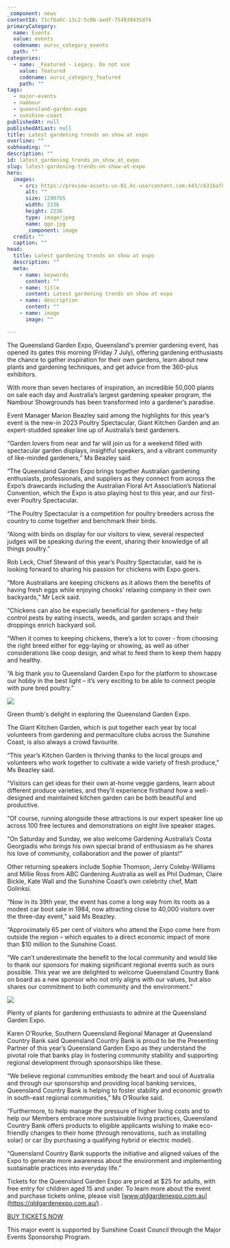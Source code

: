 ```yaml
---
_component: news
contentId: 71cf6a0c-13c2-5c0b-aedf-754939435d74
primaryCategory:
  name: Events
  value: events
  codename: oursc_category_events
  path: ""
categories:
  - name: _Featured - Legacy. Do not use
    value: featured
    codename: oursc_category_featured
    path: ""
tags:
  - major-events
  - nambour
  - queensland-garden-expo
  - sunshine-coast
publishedAt: null
publishedAtLast: null
title: Latest gardening trends on show at expo
overline: ""
subheading: ""
description: ""
id: latest_gardening_trends_on_show_at_expo
slug: latest-gardening-trends-on-show-at-expo
hero:
  images:
    - src: https://preview-assets-us-01.kc-usercontent.com:443/c631baf8-1b46-001f-580c-d0001b68b4a8/71d33755-8941-4664-9817-cb169fdd1ffe/qge.jpg
      alt: ""
      size: 1240765
      width: 2236
      height: 2236
      type: image/jpeg
      name: qge.jpg
      _component: image
  credit: ""
  caption: ""
head:
  title: Latest gardening trends on show at expo
  description: ""
  meta:
    - name: keywords
      content: ""
    - name: title
      content: Latest gardening trends on show at expo
    - name: description
      content: ""
    - name: image
      image: ""

---
```

The Queensland Garden Expo, Queensland's premier gardening event, has opened its gates this morning (Friday 7 July), offering gardening enthusiasts the chance to gather inspiration for their own gardens, learn about new plants and gardening techniques, and get advice from the 360-plus exhibitors.

With more than seven hectares of inspiration, an incredible 50,000 plants on sale each day and Australia’s largest gardening speaker program, the Nambour Showgrounds has been transformed into a gardener’s paradise.

Event Manager Marion Beazley said among the highlights for this year’s event is the new-in 2023 Poultry Spectacular, Giant Kitchen Garden and an expert-studded speaker line up of Australia’s best gardeners.

“Garden lovers from near and far will join us for a weekend filled with spectacular garden displays, insightful speakers, and a vibrant community of like-minded gardeners,” Ms Beazley said.

“The Queensland Garden Expo brings together Australian gardening enthusiasts, professionals, and suppliers as they connect from across the Expo’s drawcards including the Australian Floral Art Association’s National Convention, which the Expo is also playing host to this year, and our first-ever Poultry Spectacular.

“The Poultry Spectacular is a competition for poultry breeders across the country to come together and benchmark their birds.

“Along with birds on display for our visitors to view, several respected judges will be speaking during the event, sharing their knowledge of all things poultry.”

Rob Leck, Chief Steward of this year’s Poultry Spectacular, said he is looking forward to sharing his passion for chickens with Expo goers.

“More Australians are keeping chickens as it allows them the benefits of having fresh eggs while enjoying chooks’ relaxing company in their own backyards,” Mr Leck said.

“Chickens can also be especially beneficial for gardeners – they help control pests by eating insects, weeds, and garden scraps and their droppings enrich backyard soil.

“When it comes to keeping chickens, there’s a lot to cover - from choosing the right breed either for egg-laying or showing, as well as other considerations like coop design, and what to feed them to keep them happy and healthy.

“A big thank you to Queensland Garden Expo for the platform to showcase our hobby in the best light – it’s very exciting to be able to connect people with pure bred poultry.”

![](https://preview-assets-us-01.kc-usercontent.com:443/c631baf8-1b46-001f-580c-d0001b68b4a8/613776b7-226e-4821-a3fe-a26e56e8176f/qge-pointciana-1024x768.jpg)

Green thumb's delight in exploring the Queensland Garden Expo.

The Giant Kitchen Garden, which is put together each year by local volunteers from gardening and permaculture clubs across the Sunshine Coast, is also always a crowd favourite.

“This year’s Kitchen Garden is thriving thanks to the local groups and volunteers who work together to cultivate a wide variety of fresh produce,” Ms Beazley said.

“Visitors can get ideas for their own at-home veggie gardens, learn about different produce varieties, and they’ll experience firsthand how a well-designed and maintained kitchen garden can be both beautiful and productive.

“Of course, running alongside these attractions is our expert speaker line up across 100 free lectures and demonstrations on eight live speaker stages.

“On Saturday and Sunday, we also welcome Gardening Australia’s Costa Georgiadis who brings his own special brand of enthusiasm as he shares his love of community, collaboration and the power of plants!”

Other returning speakers include Sophie Thomson, Jerry Coleby-Williams and Millie Ross from ABC Gardening Australia as well as Phil Dudman, Claire Bickle, Kate Wall and the Sunshine Coast’s own celebrity chef, Matt Golinksi.

“Now in its 39th year, the event has come a long way from its roots as a modest car boot sale in 1984, now attracting close to 40,000 visitors over the three-day event,” said Ms Beazley.

“Approximately 65 per cent of visitors who attend the Expo come here from outside the region – which equates to a direct economic impact of more than $10 million to the Sunshine Coast.

“We can’t underestimate the benefit to the local community and would like to thank our sponsors for making significant regional events such as ours possible. This year we are delighted to welcome Queensland Country Bank on board as a new sponsor who not only aligns with our values, but also shares our commitment to both community and the environment.”

![](https://preview-assets-us-01.kc-usercontent.com:443/c631baf8-1b46-001f-580c-d0001b68b4a8/12475759-e376-4a96-8900-79dde2b520bd/Plants-at-the-Queensland-Garden-Expo-1-1024x576.jpg)

Plenty of plants for gardening enthusiasts to admire at the Queensland Garden Expo.

Karen O'Rourke, Southern Queensland Regional Manager at Queensland Country Bank said Queensland Country Bank is proud to be the Presenting Partner of this year’s Queensland Garden Expo as they understand the pivotal role that banks play in fostering community stability and supporting regional development through sponsorships like these.

“We believe regional communities embody the heart and soul of Australia and through our sponsorship and providing local banking services, Queensland Country Bank is helping to foster stability and economic growth in south-east regional communities,” Ms O’Rourke said.

“Furthermore, to help manage the pressure of higher living costs and to help our Members embrace more sustainable living practices, Queensland Country Bank offers products to eligible applicants wishing to make eco-friendly changes to their home (through renovations, such as installing solar) or car (by purchasing a qualifying hybrid or electric model).

“Queensland Country Bank supports the initiative and aligned values of the Expo to generate more awareness about the environment and implementing sustainable practices into everyday life.”

Tickets for the Queensland Garden Expo are priced at $25 for adults, with free entry for children aged 15 and under. To learn more about the event and purchase tickets online, please visit [www.qldgardenexpo.com.au](https://qldgardenexpo.com.au/)
.

[BUY TICKETS NOW](https://qldgardenexpo.com.au/)


This major event is supported by Sunshine Coast Council through the Major Events Sponsorship Program.
